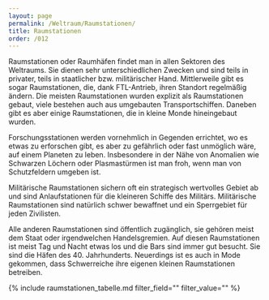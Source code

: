 ```yaml
---
layout: page
permalink: /Weltraum/Raumstationen/
title: Raumstationen
order: /012
---
```


Raumstationen oder Raumhäfen findet man in allen Sektoren des Weltraums. Sie dienen sehr unterschiedlichen Zwecken und sind teils in privater, teils in staatlicher bzw. militärischer Hand. Mittlerweile gibt es sogar Raumstationen, die, dank FTL-Antrieb, ihren Standort regelmäßig ändern. Die meisten Raumstationen wurden explizit als Raumstationen gebaut, viele bestehen auch aus umgebauten Transportschiffen. Daneben gibt es aber einige Raumstationen, die in kleine Monde hineingebaut wurden.

Forschungsstationen werden vornehmlich in Gegenden errichtet, wo es etwas zu erforschen gibt, es aber zu gefährlich oder fast unmöglich wäre, auf einem Planeten zu leben. Insbesondere in der Nähe von Anomalien wie Schwarzen Löchern oder Plasmastürmen ist man froh, wenn man von Schutzfeldern umgeben ist.

Militärische Raumstationen sichern oft ein strategisch wertvolles Gebiet ab und sind Anlaufstationen für die kleineren Schiffe des Militärs. Militärische Raumstationen sind natürlich schwer bewaffnet und ein Sperrgebiet für jeden Zivilisten.

Alle anderen Raumstationen sind öffentlich zugänglich, sie gehören meist dem Staat oder irgendwelchen Handelsgremien. Auf diesen Raumstationen ist meist Tag und Nacht etwas los und die Bars sind immer gut besucht. Sie sind die Häfen des 40. Jahrhunderts. Neuerdings ist es auch in Mode gekommen, dass Schwerreiche ihre eigenen kleinen Raumstationen betreiben.

{% include raumstationen_tabelle.md filter_field="" filter_value="" %}
